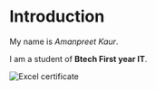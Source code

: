 # Introduction

My name is *Amanpreet Kaur*.

I am a student of **Btech First year IT**.

![Excel certificate](https://github.com/user-attachments/assets/fe8cc4d3-9263-4591-9232-c518193b4121)


